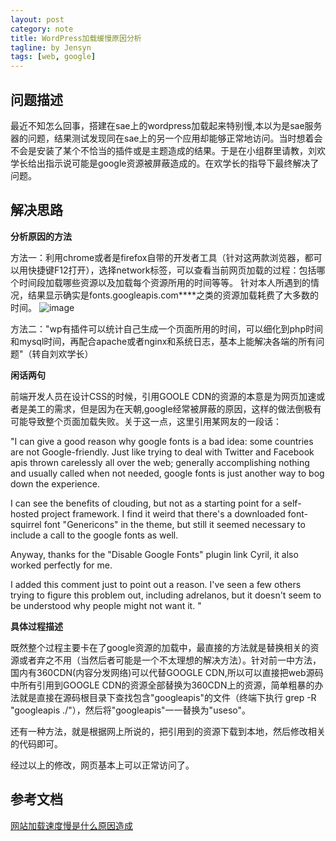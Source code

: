 ```yaml
---
layout: post
category: note
title: WordPress加载缓慢原因分析
tagline: by Jensyn
tags: [web, google]
---
```

## 问题描述
最近不知怎么回事，搭建在sae上的wordpress加载起来特别慢,本以为是sae服务器的问题，结果测试发现同在sae上的另一个应用却能够正常地访问。当时想着会不会是安装了某个不恰当的插件或是主题造成的结果。于是在小组群里请教，刘欢学长给出指示说可能是google资源被屏蔽造成的。在欢学长的指导下最终解决了问题。

## 解决思路

**分析原因的方法**

方法一：利用chrome或者是firefox自带的开发者工具（针对这两款浏览器，都可以用快捷键F12打开），选择network标签，可以查看当前网页加载的过程：包括哪个时间段加载哪些资源以及加载每个资源所用的时间等等。
针对本人所遇到的情况，结果显示确实是fonts.googleapis.com****之类的资源加载耗费了大多数的时间。
![image](https://github.com/ButBueatiful/dotvim/raw/master/screenshots/vim-screenshot.jpg)

方法二："wp有插件可以统计自己生成一个页面所用的时间，可以细化到php时间和mysql时间，再配合apache或者nginx和系统日志，基本上能解决各端的所有问题"（转自刘欢学长）

**闲话两句**

前端开发人员在设计CSS的时候，引用GOOLE CDN的资源的本意是为网页加速或者是美工的需求，但是因为在天朝,google经常被屏蔽的原因，这样的做法倒极有可能导致整个页面加载失败。关于这一点，这里引用某网友的一段话：

"I can give a good reason why google fonts is a bad idea: some countries are not Google-friendly. Just like trying to deal with Twitter and Facebook apis thrown carelessly all over the web; generally accomplishing nothing and usually called when not needed, google fonts is just another way to bog down the experience.

I can see the benefits of clouding, but not as a starting point for a self-hosted project framework. I find it weird that there's a downloaded font-squirrel font "Genericons" in the theme, but still it seemed necessary to include a call to the google fonts as well.

Anyway, thanks for the "Disable Google Fonts" plugin link Cyril, it also worked perfectly for me.

I added this comment just to point out a reason. I've seen a few others trying to figure this problem out, including adrelanos, but it doesn't seem to be understood why people might not want it. 
"

**具体过程描述**

既然整个过程主要卡在了google资源的加载中，最直接的方法就是替换相关的资源或者弃之不用（当然后者可能是一个不太理想的解决方法）。针对前一中方法，国内有360CDN(内容分发网络)可以代替GOOGLE CDN,所以可以直接把web源码中所有引用到GOOGLE CDN的资源全部替换为360CDN上的资源，简单粗暴的办法就是直接在源码根目录下查找包含"googleapis"的文件（终端下执行 grep -R "googleapis ./"），然后将"googleapis"一一替换为"useso"。

还有一种方法，就是根据网上所说的，把引用到的资源下载到本地，然后修改相关的代码即可。

经过以上的修改，网页基本上可以正常访问了。

## 参考文档

[网站加载速度慢是什么原因造成](http://bbs.tianya.cn/post-it-648236-1.shtml)

